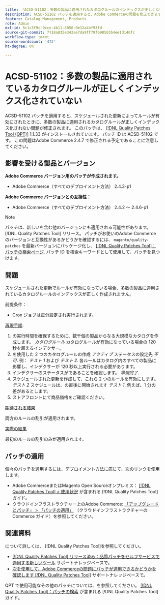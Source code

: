 ```yaml
---
title: 「ACSD-51102：多数の製品に適用されたカタログルールのインデックスが正しくない」
description: ACSD-51102 パッチを適用すると、Adobe Commerceの問題を修正できます。この問題では、スケジュールされた更新によってルールが有効になると、多数の商品に適用されるカタログルールのインデックスが正しく作成されません。
feature: Catalog Management, Products
role: Admin
exl-id: 5c1c5f9c-9cce-4b11-8058-0e12a4bf93fd
source-git-commit: 7718a835e343ae7da9ff79f690503b4ee1d140fc
workflow-type: tm+mt
source-wordcount: '472'
ht-degree: 0%

---
```


# ACSD-51102：多数の製品に適用されているカタログルールが正しくインデックス化されていない

ACSD-51102 パッチを適用すると、スケジュールされた更新によってルールが有効にされたときに、多数の製品に適用されるカタログルールが正しくインデックス化されない問題が修正されます。 このパッチは、 [[!DNL Quality Patches Tool (QPT)]](/help/announcements/adobe-commerce-announcements/magento-quality-patches-released-new-tool-to-self-serve-quality-patches.md) 1.1.33 がインストールされています。 パッチ ID は ACSD-51102 です。 この問題はAdobe Commerce 2.4.7 で修正される予定であることに注意してください。

## 影響を受ける製品とバージョン

**Adobe Commerce バージョン用のパッチが作成されます。**

* Adobe Commerce（すべてのデプロイメント方法） 2.4.3-p1

**Adobe Commerce バージョンとの互換性：**

* Adobe Commerce（すべてのデプロイメント方法） 2.4.2 ～ 2.4.6-p1

>[!NOTE]
>
>パッチは、新しいを含む他のバージョンにも適用される可能性があります。 [!DNL Quality Patches Tool] リリース。 パッチがお使いのAdobe Commerceのバージョンと互換性があるかどうかを確認するには、 `magento/quality-patches` を最新バージョンにパッケージ化し、 [[!DNL Quality Patches Tool]：パッチの検索ページ](https://experienceleague.adobe.com/tools/commerce-quality-patches/index.html). パッチ ID を検索キーワードとして使用して、パッチを見つけます。

## 問題

スケジュールされた更新でルールが有効になっている場合、多数の製品に適用されているカタログルールのインデックスが正しく作成されません。

前提条件：

* Cron ジョブは毎分設定され実行されます。

<u>再現手順</u>:

1. の実行時間を確保するために、数千個の製品からなる大規模なカタログを作成します。 *カタログルール* カタログルールが有効になっている場合の 120 秒を超えるインデクサー。
2. を使用した 2 つのカタログルールの作成 *アクティブ* ステータスの設定先 *不可*.  例： *テスト 1* および *テスト 2*. 各ルールはカタログ内のすべての製品に影響し、インデクサーが 120 秒以上実行される必要があります。
3. インデクサーのステータスがであることを確認します。 *準備完了*.
4. スケジュールされた更新を作成して、これら 2 つのルールを有効にします。 *テスト 2* スケジュールは、の直後に開始されます *テスト 1*. 例えば、1 分の差があるとします。
5. ストアフロントにて商品価格をご確認ください。

<u>期待される結果</u>

両方のルールの割引が適用されます。

<u>実際の結果</u>

最初のルールの割引のみが適用されます。

## パッチの適用

個々のパッチを適用するには、デプロイメント方法に応じて、次のリンクを使用します。

* Adobe CommerceまたはMagento Open Sourceオンプレミス： [[!DNL Quality Patches Tool] > 使用状況](<https://experienceleague.adobe.com/docs/commerce-operations/tools/quality-patches-tool/usage.html>) が含まれる [!DNL Quality Patches Tool] ガイド。
* クラウドインフラストラクチャー上のAdobe Commerce: [「アップグレードとパッチ」 > 「パッチの適用」](https://experienceleague.adobe.com/docs/commerce-cloud-service/user-guide/develop/upgrade/apply-patches.html) （クラウドインフラストラクチャーのCommerce ガイド）を参照してください。

## 関連資料

について詳しくは、 [!DNL Quality Patches Tool]を参照してください。

* [[!DNL Quality Patches Tool] リリース済み：品質パッチをセルフサービスで適用する新しいツール](/help/announcements/adobe-commerce-announcements/magento-quality-patches-released-new-tool-to-self-serve-quality-patches.md) サポートナレッジベースで。
* [次を使用して、Adobe Commerceの問題にパッチが適用できるかどうかを確認します [!DNL Quality Patches Tool]](/help/support-tools/patches-available-in-qpt-tool/check-patch-for-magento-issue-with-magento-quality-patches.md) サポートナレッジベースで。

QPT で使用可能なその他のパッチについては、を参照してください。 [[!DNL Quality Patches Tool]：パッチの検索](<https://experienceleague.adobe.com/tools/commerce-quality-patches/index.html>) が含まれる [!DNL Quality Patches Tool] ガイド。
